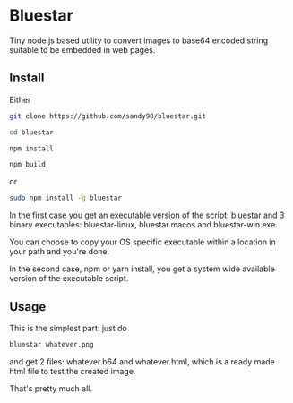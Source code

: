 # Bluestar

Tiny node.js based utility to convert images to base64 encoded string suitable to be embedded in web pages.


## Install

Either

```sh
git clone https://github.com/sandy98/bluestar.git

cd bluestar

npm install

npm build

```

or

```sh
sudo npm install -g bluestar
```

In the first case you get an executable version of the script: bluestar and 3 binary executables: bluestar-linux, bluestar.macos and bluestar-win.exe.

You can choose to copy your OS specific executable within a location in your path and you're done.

In the second case, npm or yarn install, you get a system wide available version of the executable script.


## Usage

This is the simplest part: just do 
```sh 
bluestar whatever.png 
```
and get 2 files: whatever.b64 and whatever.html, which is a ready made html file to test the created image.

That's pretty much all.
